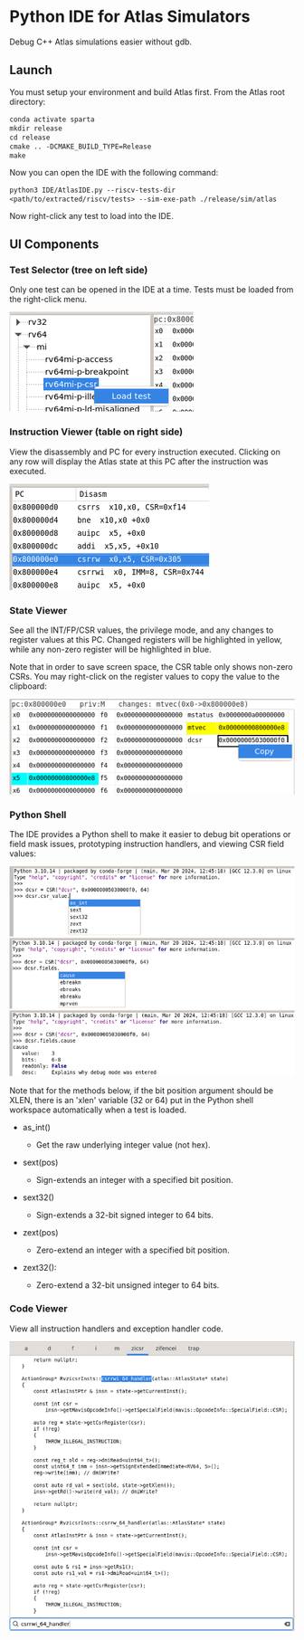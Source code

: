 # Python IDE for Atlas Simulators
Debug C++ Atlas simulations easier without gdb.

## Launch
You must setup your environment and build Atlas first. From the Atlas root directory:

```
conda activate sparta
mkdir release
cd release
cmake .. -DCMAKE_BUILD_TYPE=Release
make
```

Now you can open the IDE with the following command:

```
python3 IDE/AtlasIDE.py --riscv-tests-dir <path/to/extracted/riscv/tests> --sim-exe-path ./release/sim/atlas
```

Now right-click any test to load into the IDE.

## UI Components

### Test Selector (tree on left side)
Only one test can be opened in the IDE at a time. Tests must be loaded from the right-click menu.

![alt text](images/test_selector.png)

### Instruction Viewer (table on right side)

View the disassembly and PC for every instruction executed. Clicking on any row will display the Atlas state at this PC after the instruction was executed.

![alt text](images/inst_viewer.png)

### State Viewer
See all the INT/FP/CSR values, the privilege mode, and any changes to register values at this PC. Changed registers will be highlighted in yellow, while any non-zero register will be highlighted in blue.

Note that in order to save screen space, the CSR table only shows non-zero CSRs. You may right-click on the register values to copy the value to the clipboard:

![alt text](images/register_tables.png)

### Python Shell
The IDE provides a Python shell to make it easier to debug bit operations or field mask issues, prototyping instruction handlers, and viewing CSR field values:

![alt text](images/python_shell.png)
![alt text](images/python_shell2.png)
![alt text](images/python_shell3.png)

Note that for the methods below, if the bit position argument should be XLEN, there is an 'xlen' variable (32 or 64) put in the Python shell workspace automatically when a test is loaded.

- as_int()
    - Get the raw underlying integer value (not hex).

- sext(pos)
    - Sign-extends an integer with a specified bit position.

- sext32()
    - Sign-extends a 32-bit signed integer to 64 bits.

- zext(pos)
    - Zero-extend an integer with a specified bit position.

- zext32():
    - Zero-extend a 32-bit unsigned integer to 64 bits.

### Code Viewer
View all instruction handlers and exception handler code.

![alt text](images/code_viewer.png)
